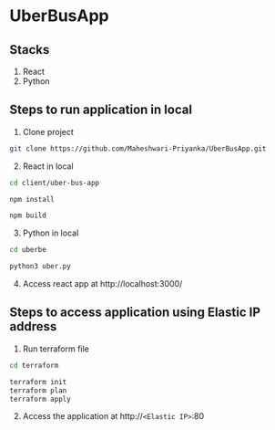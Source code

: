# UberBusApp

## Stacks

1. React
2. Python

## Steps to run application in local

1. Clone project
```bash
git clone https://github.com/Maheshwari-Priyanka/UberBusApp.git
```

2. React in local

```bash
cd client/uber-bus-app
```

```bash
npm install
```

```bash
npm build
```

3. Python in local

```bash
cd uberbe
```

```bash
python3 uber.py
```

4. Access react app at http://localhost:3000/

## Steps to access application using Elastic IP address

1. Run terraform file

```bash
cd terraform
```
```bash
terraform init
terraform plan
terraform apply
```

2. Access the application at http://`<Elastic IP>`:80
